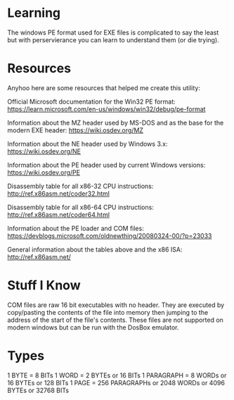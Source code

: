 ﻿# Learning
The windows PE format used for EXE files is complicated to say the least
but with perservierance you can learn to understand them (or die trying).

# Resources
Anyhoo here are some resources that helped me create this utility:

Official Microsoft documentation for the Win32 PE format:
https://learn.microsoft.com/en-us/windows/win32/debug/pe-format

Information about the MZ header used by MS-DOS and as the base for the modern EXE header:
https://wiki.osdev.org/MZ

Information about the NE header used by Windows 3.x:
https://wiki.osdev.org/NE

Information about the PE header used by current Windows versions:
https://wiki.osdev.org/PE

Disassembly table for all x86-32 CPU instructions:
http://ref.x86asm.net/coder32.html

Disassembly table for all x86-64 CPU instructions:
http://ref.x86asm.net/coder64.html

Information about the PE loader and COM files:
https://devblogs.microsoft.com/oldnewthing/20080324-00/?p=23033

General information about the tables above and the x86 ISA:
http://ref.x86asm.net/

# Stuff I Know
COM files are raw 16 bit executables with no header. They are executed by copy/pasting the
contents of the file into memory then jumping to the address of the start of the file's contents.
These files are not supported on modern windows but can be run with the DosBox emulator.

# Types
1 BYTE = 8 BITs
1 WORD = 2 BYTEs or 16 BITs
1 PARAGRAPH = 8 WORDs or 16 BYTEs or 128 BITs
1 PAGE = 256 PARAGRAPHs or 2048 WORDs or 4096 BYTEs or 32768 BITs